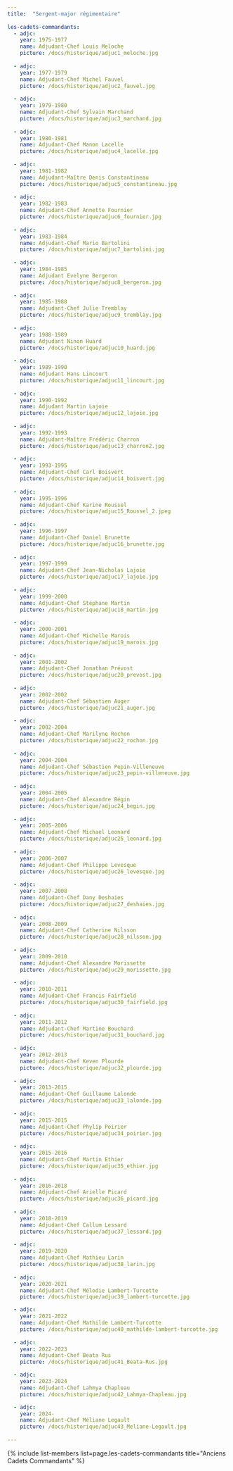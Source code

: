 ```yaml
---
title:  "Sergent-major régimentaire"  
  
les-cadets-commandants: 
  - adjc:
    year: 1975-1977 
    name: Adjudant-Chef Louis Meloche
    picture: /docs/historique/adjuc1_meloche.jpg
    
  - adjc:
    year: 1977-1979
    name: Adjudant-Chef Michel Fauvel
    picture: /docs/historique/adjuc2_fauvel.jpg 
  
  - adjc: 
    year: 1979-1980
    name: Adjudant-Chef Sylvain Marchand
    picture: /docs/historique/adjuc3_marchand.jpg
  
  - adjc: 
    year: 1980-1981
    name: Adjudant-Chef Manon Lacelle
    picture: /docs/historique/adjuc4_lacelle.jpg
  
  - adjc:
    year: 1981-1982
    name: Adjudant-Maître Denis Constantineau
    picture: /docs/historique/adjuc5_constantineau.jpg
  
  - adjc:
    year: 1982-1983
    name: Adjudant-Chef Annette Fournier
    picture: /docs/historique/adjuc6_fournier.jpg
  
  - adjc: 
    year: 1983-1984
    name: Adjudant-Chef Mario Bartolini
    picture: /docs/historique/adjuc7_bartolini.jpg
  
  - adjc: 
    year: 1984-1985
    name: Adjudant Evelyne Bergeron
    picture: /docs/historique/adjuc8_bergeron.jpg
  
  - adjc:
    year: 1985-1988
    name: Adjudant-Chef Julie Tremblay
    picture: /docs/historique/adjuc9_tremblay.jpg
  
  - adjc:
    year: 1988-1989
    name: Adjudant Ninon Huard
    picture: /docs/historique/adjuc10_huard.jpg 
  
  - adjc:
    year: 1989-1990
    name: Adjudant Hans Lincourt
    picture: /docs/historique/adjuc11_lincourt.jpg 
  
  - adjc:
    year: 1990-1992
    name: Adjudant Martin Lajoie 
    picture: /docs/historique/adjuc12_lajoie.jpg 
  
  - adjc:
    year: 1992-1993
    name: Adjudant-Maître Frédéric Charron
    picture: /docs/historique/adjuc13_charron2.jpg 
  
  - adjc:
    year: 1993-1995
    name: Adjudant-Chef Carl Boisvert 
    picture: /docs/historique/adjuc14_boisvert.jpg 
  
  - adjc:
    year: 1995-1996
    name: Adjudant-Chef Karine Roussel 
    picture: /docs/historique/adjuc15_Roussel_2.jpeg 
  
  - adjc:
    year: 1996-1997
    name: Adjudant-Chef Daniel Brunette 
    picture: /docs/historique/adjuc16_brunette.jpg 
  
  - adjc:
    year: 1997-1999
    name: Adjudant-Chef Jean-Nicholas Lajoie 
    picture: /docs/historique/adjuc17_lajoie.jpg 
  
  - adjc:
    year: 1999-2000
    name: Adjudant-Chef Stéphane Martin 
    picture: /docs/historique/adjuc18_martin.jpg 
  
  - adjc:
    year: 2000-2001
    name: Adjudant-Chef Michelle Marois 
    picture: /docs/historique/adjuc19_marois.jpg 
  
  - adjc:
    year: 2001-2002
    name: Adjudant-Chef Jonathan Prévost 
    picture: /docs/historique/adjuc20_prevost.jpg 
  
  - adjc:
    year: 2002-2002
    name: Adjudant-Chef Sébastien Auger 
    picture: /docs/historique/adjuc21_auger.jpg 
  
  - adjc:
    year: 2002-2004
    name: Adjudant-Chef Marilyne Rochon 
    picture: /docs/historique/adjuc22_rochon.jpg 
  
  - adjc:
    year: 2004-2004
    name: Adjudant-Chef Sébastien Pepin-Villeneuve 
    picture: /docs/historique/adjuc23_pepin-villeneuve.jpg 
  
  - adjc:
    year: 2004-2005
    name: Adjudant-Chef Alexandre Bégin 
    picture: /docs/historique/adjuc24_begin.jpg 
  
  - adjc:
    year: 2005-2006
    name: Adjudant-Chef Michael Leonard 
    picture: /docs/historique/adjuc25_leonard.jpg 
  
  - adjc:
    year: 2006-2007
    name: Adjudant-Chef Philippe Levesque 
    picture: /docs/historique/adjuc26_levesque.jpg 
  
  - adjc:
    year: 2007-2008
    name: Adjudant-Chef Dany Deshaies 
    picture: /docs/historique/adjuc27_deshaies.jpg 
  
  - adjc:
    year: 2008-2009
    name: Adjudant-Chef Catherine Nilsson 
    picture: /docs/historique/adjuc28_nilsson.jpg 
  
  - adjc:
    year: 2009-2010
    name: Adjudant-Chef Alexandre Morissette 
    picture: /docs/historique/adjuc29_morissette.jpg 
  
  - adjc:
    year: 2010-2011
    name: Adjudant-Chef Francis Fairfield 
    picture: /docs/historique/adjuc30_fairfield.jpg 
  
  - adjc:
    year: 2011-2012
    name: Adjudant-Chef Martine Bouchard 
    picture: /docs/historique/adjuc31_bouchard.jpg 
  
  - adjc:
    year: 2012-2013
    name: Adjudant-Chef Keven Plourde 
    picture: /docs/historique/adjuc32_plourde.jpg 
  
  - adjc:
    year: 2013-2015
    name: Adjudant-Chef Guillaume Lalonde 
    picture: /docs/historique/adjuc33_lalonde.jpg 
  
  - adjc:
    year: 2015-2015
    name: Adjudant-Chef Phylip Poirier 
    picture: /docs/historique/adjuc34_poirier.jpg 
  
  - adjc:
    year: 2015-2016
    name: Adjudant-Chef Martin Ethier 
    picture: /docs/historique/adjuc35_ethier.jpg 
  
  - adjc:
    year: 2016-2018
    name: Adjudant-Chef Arielle Picard 
    picture: /docs/historique/adjuc36_picard.jpg 
  
  - adjc:
    year: 2018-2019
    name: Adjudant-Chef Callum Lessard 
    picture: /docs/historique/adjuc37_lessard.jpg 
  
  - adjc:
    year: 2019-2020
    name: Adjudant-Chef Mathieu Larin 
    picture: /docs/historique/adjuc38_larin.jpg 
  
  - adjc:
    year: 2020-2021
    name: Adjudant-Chef Mélodie Lambert-Turcotte
    picture: /docs/historique/adjuc39_lambert-turcotte.jpg

  - adjc:
    year: 2021-2022
    name: Adjudant-Chef Mathilde Lambert-Turcotte
    picture: /docs/historique/adjuc40_mathilde-lambert-turcotte.jpg 
 
  - adjc:
    year: 2022-2023
    name: Adjudant-Chef Beata Rus
    picture: /docs/historique/adjuc41_Beata-Rus.jpg 

  - adjc:
    year: 2023-2024
    name: Adjudant-Chef Lahmya Chapleau
    picture: /docs/historique/adjuc42_Lahmya-Chapleau.jpg 

  - adjc:
    year: 2024-
    name: Adjudant-Chef Méliane Legault
    picture: /docs/historique/adjuc43_Meliane-Legault.jpg 
    
---
```

  

{% include list-members 
    list=page.les-cadets-commandants 
    title="Anciens Cadets Commandants" 
%}

